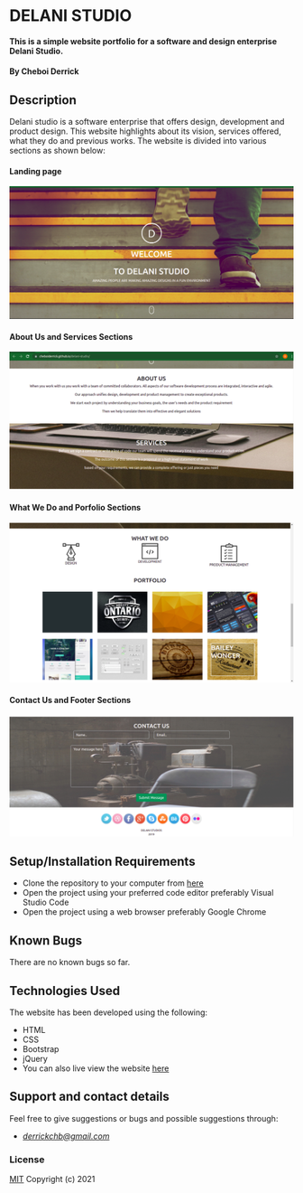 # **DELANI STUDIO**
#### This is a simple website portfolio for a software and design enterprise Delani Studio.
#### By **Cheboi Derrick**
## Description
Delani studio is a software enterprise that offers design, development and product design. This website highlights about its vision, services offered, what they do and previous works. 
The website is divided into various sections as shown below:
#### **Landing page**
<img src="./assets/images/README/Screenshot from 2021-07-25 23-35-38.png">

#### **About Us and Services Sections**
<img src="./assets/images/README/Screenshot from 2021-07-25 23-36-15.png">

#### **What We Do and Porfolio Sections**
<img src="assets/images/README/Screenshot from 2021-07-25 23-36-38.png">

#### **Contact Us and Footer Sections**
<img src="./assets/images/README/Screenshot from 2021-07-25 23-36-45.png">

## Setup/Installation Requirements
* Clone the repository to your computer from [here](https://github.com/CheboiDerrick/delani-studio)
* Open the project using your preferred code editor preferably Visual Studio Code
* Open the project using a web browser preferably Google Chrome
## Known Bugs
There are no known bugs so far.
## Technologies Used
The website has been developed using the following:
- HTML
- CSS
- Bootstrap
- jQuery
- You can also live view the website [here](https://cheboiderrick.github.io/my-portfolio/)

## Support and contact details
Feel free to give suggestions or bugs and possible suggestions through:
- *derrickchb@gmail.com*
### License
[MIT](https://github.com/CheboiDerrick/delani-studio/blob/main/LICENSE)
Copyright (c) 2021